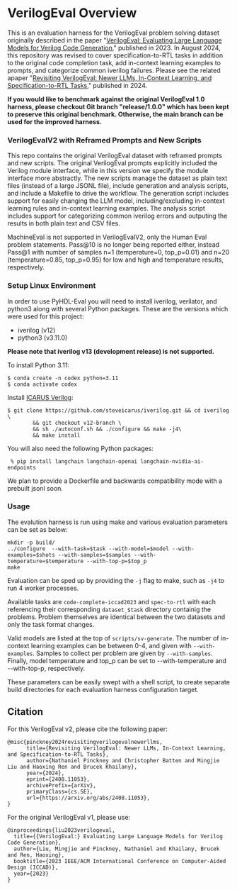# VerilogEval Overview

This is an evaluation harness for the VerilogEval problem solving dataset originally described in the paper "[VerilogEval: Evaluating Large Language Models for Verilog Code Generation](https://arxiv.org/abs/2309.07544)," published in 2023. In August 2024, this repository was revised to cover specification-to-RTL tasks in addition to the original code completion task, add in-context learning examples to prompts, and categorize common iverilog failures. Please see the related apaper "[Revisiting VerilogEval: Newer LLMs, In-Context Learning, and Specification-to-RTL Tasks](https://arxiv.org/abs/2408.11053)," published in 2024.

**If you would like to benchmark against the original VerilogEval 1.0 harness, please checkout Git branch "release/1.0.0" which has been kept to preserve this original benchmark. Otherwise, the main branch can be used for the improved harness.**

### VerilogEvalV2 with Reframed Prompts and New Scripts

This repo contains the original VerilogEval dataset with reframed prompts
and new scripts. The original VerilogEval prompts explicitly included the
Verilog module interface, while in this version we specify the module
interface more abstractly. The new scripts manage the dataset as plain
text files (instead of a large JSONL file), include generation and
analysis scripts, and include a Makefile to drive the workflow. The
generation script includes support for easily changing the LLM model,
including/excluding in-context learning rules and in-context learning
examples. The analysis script includes support for categorizing common
iverilog errors and outputing the results in both plain text and CSV
files.

MachineEval is not supported in VerilogEvalV2, only the Human Eval problem statements. Pass@10 is no longer being reported either, instead Pass@1 with number of samples n=1 (temperature=0, top_p=0.01) and n=20 (temperature=0.85, top_p=0.95) for low and high and temperature results, respectively.

### Setup Linux Environment

In order to use PyHDL-Eval you will need to install iverilog, verilator,
and python3 along with several Python packages. These are the versions
which were used for this project:

 - iverilog (v12)
 - python3 (v3.11.0)

**Please note that iverilog v13 (development release) is not supported.**

To install Python 3.11:
```
$ conda create -n codex python=3.11
$ conda activate codex
```

Install [ICARUS Verilog](https://github.com/steveicarus/iverilog):
```
$ git clone https://github.com/steveicarus/iverilog.git && cd iverilog \
        && git checkout v12-branch \
        && sh ./autoconf.sh && ./configure && make -j4\
        && make install
```

You will also need the following Python packages:

```
 % pip install langchain langchain-openai langchain-nvidia-ai-endpoints
```

We plan to provide a Dockerfile and backwards compatibility mode with a prebuilt jsonl soon.

### Usage 

The evalution harness is run using make and various evaluation parameters can be set as below:

```
mkdir -p build/
../configure  --with-task=$task --with-model=$model --with-examples=$shots --with-samples=$samples --with-temperature=$temperature --with-top-p=$top_p
make
```

Evaluation can be sped up by providing the `-j` flag to make, such as `-j4` to run 4 worker processes.

Available tasks are `code-complete-iccad2023` and `spec-to-rtl` with each referencing their corresponding `dataset_$task` directory containig the problems. Problem themselves are identical between the two datasets and only the task format changes.

Valid models are listed at the top of `scripts/sv-generate`. The number of in-context learning examples can be between 0-4, and given with `--with-examples`. Samples to collect per problem are given by `--with-samples`. Finally, model temperature and top_p can be set to --with-temperature and --with-top-p, respectively.

These parameters can be easily swept with a shell script, to create separate build directories for each evaluation harness configuration target. 

## Citation

For this VerilogEval v2, please cite the following paper:

```
@misc{pinckney2024revisitingverilogevalnewerllms,
      title={Revisiting VerilogEval: Newer LLMs, In-Context Learning, and Specification-to-RTL Tasks}, 
      author={Nathaniel Pinckney and Christopher Batten and Mingjie Liu and Haoxing Ren and Brucek Khailany},
      year={2024},
      eprint={2408.11053},
      archivePrefix={arXiv},
      primaryClass={cs.SE},
      url={https://arxiv.org/abs/2408.11053}, 
}
```

For the original VerilogEval v1, please use:

```
@inproceedings{liu2023verilogeval,
  title={{VerilogEval:} Evaluating Large Language Models for Verilog Code Generation},
  author={Liu, Mingjie and Pinckney, Nathaniel and Khailany, Brucek and Ren, Haoxing},
  booktitle={2023 IEEE/ACM International Conference on Computer-Aided Design (ICCAD)}, 
  year={2023}
}
```
